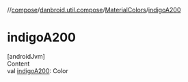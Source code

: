 //[compose](../../../index.md)/[danbroid.util.compose](../index.md)/[MaterialColors](index.md)/[indigoA200](indigo-a200.md)



# indigoA200  
[androidJvm]  
Content  
val [indigoA200](indigo-a200.md): Color  



